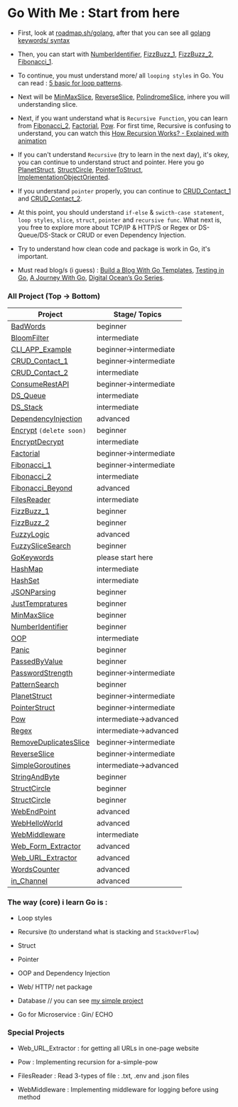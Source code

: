 # Go With Me : Start from here

- First, look at [roadmap.sh/golang](https://roadmap.sh/golang), after that you can see all [golang keywords/ syntax](https://github.com/Lukmanern/go-with-me/tree/master/GoKeywords)

- Then, you can start with [NumberIdentifier](https://github.com/Lukmanern/go-with-me/tree/master/NumberIdentifier), [FizzBuzz_1](https://github.com/Lukmanern/go-with-me/tree/master/FizzBuzz_1), [FizzBuzz_2](https://github.com/Lukmanern/go-with-me/tree/master/FizzBuzz_2), [Fibonacci_1](https://github.com/Lukmanern/go-with-me/tree/master/Fibonacci_1).

- To continue, you must understand more/ all `looping styles` in Go. You can read : [5 basic for loop patterns](https://yourbasic.org/golang/for-loop/).

- Next will be [MinMaxSlice](https://github.com/Lukmanern/go-with-me/tree/master/MinMaxSlice), [ReverseSlice](https://github.com/Lukmanern/go-with-me/tree/master/ReverseSlice), [PolindromeSlice](https://github.com/Lukmanern/go-with-me/tree/master/PolindromeSlice), inhere you will understanding slice.

- Next, if you want understand what is `Recursive Function`, you can learn from [Fibonacci_2](https://github.com/Lukmanern/go-with-me/tree/master/Fibonacci_2), [Factorial](https://github.com/Lukmanern/go-with-me/tree/master/Factorial), [Pow](https://github.com/Lukmanern/go-with-me/tree/master/Pow). For first time, Recursive is confusing to understand, you can watch this [How Recursion Works? - Explained with animation](https://www.youtube.com/watch?v=BNeOE1qMyRA&ab_channel=LiveToCode)

- If you can't understand `Recursive` (try to learn in the next day), it's okey, you can continue to understand struct and pointer. Here you go [PlanetStruct](https://github.com/Lukmanern/go-with-me/tree/master/PlanetStruct), [StructCircle](https://github.com/Lukmanern/go-with-me/tree/master/StructCircle), [PointerToStruct](https://github.com/Lukmanern/go-with-me/tree/master/PointerToStruct), [ImplementationObjectOriented](https://github.com/Lukmanern/go-with-me/tree/master/ImplementationObjectOriented).

- If you understand `pointer` properly, you can continue to [CRUD_Contact_1](https://github.com/Lukmanern/go-with-me/tree/master/CRUD_Contact_1) and [CRUD_Contact_2](https://github.com/Lukmanern/go-with-me/tree/master/CRUD_Contact_2).

- At this point, you should understand `if-else` & `swicth-case statement`, `loop styles`, `slice`, `struct`, `pointer` and `recursive func`. What next is, you free to explore more about TCP/IP & HTTP/S or Regex or DS-Queue/DS-Stack or CRUD or even Dependency Injection.

- Try to understand how clean code and package is work in Go, it's important.

- Must read blog/s (i guess) : [Build a Blog With Go Templates](https://blog.jetbrains.com/go/2022/11/08/build-a-blog-with-go-templates/), [Testing in Go](https://blog.jetbrains.com/go/2022/11/22/comprehensive-guide-to-testing-in-go/), [A Journey With Go](https://medium.com/a-journey-with-go), [Digital Ocean’s Go Series](https://www.digitalocean.com/community/tutorial_series/how-to-code-in-go).

### All Project (Top &rarr; Bottom)

| Project                                                                                            | Stage/ Topics              |
| -------------------------------------------------------------------------------------------------- | -------------------------- |
| [BadWords](https://github.com/Lukmanern/go-with-me/tree/master/BadWords)                           | beginner                   |
| [BloomFilter](https://github.com/Lukmanern/go-with-me/tree/master/BloomFilter)                     | intermediate               |
| [CLI_APP_Example](https://github.com/Lukmanern/go-with-me/tree/master/CLI_APP_Example)             | beginner&rarr;intermediate |
| [CRUD_Contact_1](https://github.com/Lukmanern/go-with-me/tree/master/CRUD_Contact_1)               | beginner&rarr;intermediate |
| [CRUD_Contact_2](https://github.com/Lukmanern/go-with-me/tree/master/CRUD_Contact_2)               | intermediate               |
| [ConsumeRestAPI](https://github.com/Lukmanern/go-with-me/tree/master/ConsumeRestAPI)               | beginner&rarr;intermediate |
| [DS_Queue](https://github.com/Lukmanern/go-with-me/tree/master/DS_Queue)                           | intermediate               |
| [DS_Stack](https://github.com/Lukmanern/go-with-me/tree/master/DS_Stack)                           | intermediate               |
| [DependencyInjection](https://github.com/Lukmanern/go-with-me/tree/master/DependencyInjection)     | advanced                   |
| [Encrypt](https://github.com/Lukmanern/go-with-me/tree/master/Encrypt) `(delete soon)`             | beginner                   |
| [EncryptDecrypt](https://github.com/Lukmanern/go-with-me/tree/master/EncryptDecrypt)               | intermediate               |
| [Factorial](https://github.com/Lukmanern/go-with-me/tree/master/Factorial)                         | beginner&rarr;intermediate |
| [Fibonacci_1](https://github.com/Lukmanern/go-with-me/tree/master/Fibonacci_1)                     | beginner&rarr;intermediate |
| [Fibonacci_2](https://github.com/Lukmanern/go-with-me/tree/master/Fibonacci_2)                     | intermediate               |
| [Fibonacci_Beyond](https://github.com/Lukmanern/go-with-me/tree/master/Fibonacci_Beyond)           | advanced                   |
| [FilesReader](https://github.com/Lukmanern/go-with-me/tree/master/FilesReader)                     | intermediate               |
| [FizzBuzz_1](https://github.com/Lukmanern/go-with-me/tree/master/FizzBuzz_1)                       | beginner                   |
| [FizzBuzz_2](https://github.com/Lukmanern/go-with-me/tree/master/FizzBuzz_2)                       | beginner                   |
| [FuzzyLogic](https://github.com/Lukmanern/go-with-me/tree/master/FuzzyLogic)                       | advanced                   |
| [FuzzySliceSearch](https://github.com/Lukmanern/go-with-me/tree/master/FuzzySliceSearch)           | beginner                   |
| [GoKeywords](https://github.com/Lukmanern/go-with-me/tree/master/GoKeywords)                       | please start here          |
| [HashMap](https://github.com/Lukmanern/go-with-me/tree/master/HashMap)                             | intermediate               |
| [HashSet](https://github.com/Lukmanern/go-with-me/tree/master/HashSet)                             | intermediate               |
| [JSONParsing](https://github.com/Lukmanern/go-with-me/tree/master/JSONParsing)                     | beginner                   |
| [JustTempratures](https://github.com/Lukmanern/go-with-me/tree/master/JustTempratures)             | beginner                   |
| [MinMaxSlice](https://github.com/Lukmanern/go-with-me/tree/master/MinMaxSlice)                     | beginner                   |
| [NumberIdentifier](https://github.com/Lukmanern/go-with-me/tree/master/NumberIdentifier)           | beginner                   |
| [OOP](https://github.com/Lukmanern/go-with-me/tree/master/OOP)                                     | intermediate               |
| [Panic](https://github.com/Lukmanern/go-with-me/tree/master/Panic)                                 | beginner                   |
| [PassedByValue](https://github.com/Lukmanern/go-with-me/tree/master/PassedByValue)                 | beginner                   |
| [PasswordStrength](https://github.com/Lukmanern/go-with-me/tree/master/PasswordStrength)           | beginner&rarr;intermediate |
| [PatternSearch](https://github.com/Lukmanern/go-with-me/tree/master/PatternSearch)                 | beginner                   |
| [PlanetStruct](https://github.com/Lukmanern/go-with-me/tree/master/PlanetStruct)                   | beginner&rarr;intermediate |
| [PointerStruct](https://github.com/Lukmanern/go-with-me/tree/master/PointerStruct)                 | beginner&rarr;intermediate |
| [Pow](https://github.com/Lukmanern/go-with-me/tree/master/Pow)                                     | intermediate&rarr;advanced |
| [Regex](https://github.com/Lukmanern/go-with-me/tree/master/Regex)                                 | intermediate&rarr;advanced |
| [RemoveDuplicatesSlice](https://github.com/Lukmanern/go-with-me/tree/master/RemoveDuplicatesSlice) | beginner&rarr;intermediate |
| [ReverseSlice](https://github.com/Lukmanern/go-with-me/tree/master/ReverseSlice)                   | beginner&rarr;intermediate |
| [SimpleGoroutines](https://github.com/Lukmanern/go-with-me/tree/master/SimpleGoroutines)           | intermediate&rarr;advanced |
| [StringAndByte](https://github.com/Lukmanern/go-with-me/tree/master/StringAndByte)                 | beginner                   |
| [StructCircle](https://github.com/Lukmanern/go-with-me/tree/master/StructCircle)                   | beginner                   |
| [StructCircle](https://github.com/Lukmanern/go-with-me/tree/master/StructCircle)                   | beginner                   |
| [WebEndPoint](https://github.com/Lukmanern/go-with-me/tree/master/WebEndPoint)                     | advanced                   |
| [WebHelloWorld](https://github.com/Lukmanern/go-with-me/tree/master/WebHelloWorld)                 | advanced                   |
| [WebMiddleware](https://github.com/Lukmanern/go-with-me/tree/master/WebMiddleware)                 | intermediate               |
| [Web_Form_Extractor](https://github.com/Lukmanern/go-with-me/tree/master/Web_Form_Extractor)       | advanced                   |
| [Web_URL_Extractor](https://github.com/Lukmanern/go-with-me/tree/master/Web_URL_Extractor)         | advanced                   |
| [WordsCounter](https://github.com/Lukmanern/go-with-me/tree/master/WordsCounter)                   | advanced                   |
| [in_Channel](https://github.com/Lukmanern/go-with-me/tree/master/in_Channel)                       | advanced                   |

### The way (core) i learn Go is :

- Loop styles

- Recursive (to understand what is stacking and `StackOverFlow`)

- Struct

- Pointer

- OOP and Dependency Injection

- Web/ HTTP/ net package

- Database // you can see [my simple project](https://github.com/Lukmanern/go-supabase)

- Go for Microservice : Gin/ ECHO

### Special Projects

- Web_URL_Extractor : for getting all URLs in one-page website

- Pow : Implementing recursion for a-simple-pow

- FilesReader : Read 3-types of file : .txt, .env and .json files

- WebMiddleware : Implementing middleware for logging before using method
